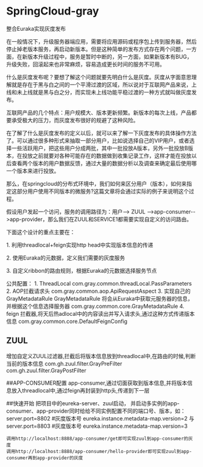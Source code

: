 # SpringCloud-gray
整合Euraka实现灰度发布

在一般情况下，升级服务器端应用，需要将应用源码或程序包上传到服务器，然后停止掉老版本服务，再启动新版本。但是这种简单的发布方式存在两个问题，一方面，在新版本升级过程中，服务是暂时中断的，另一方面，如果新版本有BUG，升级失败，回滚起来也非常麻烦，容易造成更长时间的服务不可用。

什么是灰度发布呢？要想了解这个问题就要先明白什么是灰度。灰度从字面意思理解就是存在于黑与白之间的一个平滑过渡的区域，所以说对于互联网产品来说，上线和未上线就是黑与白之分，而实现未上线功能平稳过渡的一种方式就叫做灰度发布。

互联网产品的几个特点：用户规模大、版本更新频繁。新版本的每次上线，产品都要承受极大的压力，而灰度发布很好的规避了这种风险。

在了解了什么是灰度发布的定义以后，就可以来了解一下灰度发布的具体操作方法了。可以通过很多种形式来抽取一部分用户，比如说选择自己的VIP用户，或者选择一些活跃用户，把这些用户分成两批，其中一批投放A版本，另外一批投放B版本，在投放之前就要对各种可能存在的数据做到收集记录工作，这样才能在投放以后查看两个版本的用户数据反馈，通过大量的数据分析以及调查来确定最后使用哪一个版本来进行投放。

那么，在springcloud的分布式环境中，我们如何来区分用户（版本），如何来指定这部分用户使用不同版本的微服务?这篇文章将会通过实际的例子来说明这个过程。

假设用户发起一个访问，服务的调用路径为：用户--> ZUUL -->app-consumer-->app-provider，那么我们在ZUUL和SERVICE1都需要实现自定义的访问路由。

下面这个设计的重点主要在：

1. 利用threadlocal+feign实现http head中实现版本信息的传递

2. 使用Euraka的元数据，定义我们需要的灰度服务

3. 自定义ribbon的路由规则，根据Euraka的元数据选择服务节点



公共配置：
1. ThreadLocal
    com.gray.common.threadLocal.PassParameters
2. AOP拦截请求头
    com.gray.common.aop.ApiRequestAspect
3. 实现自己的GrayMetadataRule
GrayMetadataRule 将会从Euraka中获取元服务器的信息，并根据这个信息选择服务器
    com.gray.common.core.GrayMetadataRule
4. feign 拦截器,将天后热adlocal中的内容读出并写入请求头,通过这种方式传递版本信息
    com.gray.common.core.DefaultFeignConfig

## ZUUL
增加自定义ZUUL过滤器,拦截后将版本信息放到threadlocal中,在路由的时候,判断当前的版本信息
    com.gh.zuul.filter.GrayPreFilter
    com.gh.zuul.filter.GrayPostFilter

##APP-CONSUMER配置
app-consumer,通过切面获取到版本信息,并将版本信息放入threadlocal中,通过feign再封装到http头,传递到下一层

##快速开始
    把项目中的eureka-server、zuul启动，
    并启动多实例的app-consumer、app-provider同时给给不同实例配置不同的端口号、版本，如：
    server.port=8802
    #灰度版本号
    eureka.instance.metadata-map.version=2
    与
    server.port=8803
    #灰度版本号
    eureka.instance.metadata-map.version=3
    
    调用http://localhost:8888/app-consumer/get即可实现zuul到app-consumer的灰度
    调用http://localhost:8888/app-consumer/hello-provider即可实现zuul到app-consumer再到app-provider的灰度